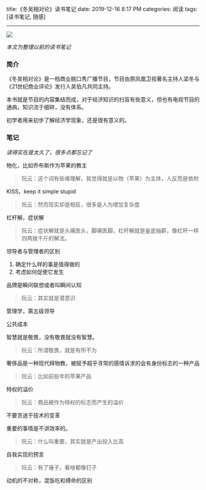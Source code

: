 title:《冬吴相对论》读书笔记
date: 2019-12-16 8:17 PM
categories: 阅读
tags: [读书笔记, 随感]

----

![](http://image.runjf.com/mweb/2019-12-16-15765097203009.jpg)

*本文为整理以前的读书笔记*

### 简介
《冬吴相对论》是一档商业脱口秀广播节目，节目由原凤凰卫视著名主持人梁冬与《21世纪商业评论》发行人吴伯凡共同主持。

本书就是节目的内容集结而成，对于经济知识的扫盲有些意义，但也有电视节目的通病，知识流于细碎，没有体系。

初学者用来初步了解经济学现象，还是很有意义的。



### 笔记
*读得实在是太久了，很多点都忘记了*

物化，比如乔布斯作为苹果的教主
> 阮云：这个词有些难理解，我觉得就是以物（苹果）为主体，人反而是依附 

KISS，keep it simple stupid
> 阮云：然而现实却是相反，很多是人为增加复杂度

杠杆解，症状解
> 阮云：症状解就是头痛医头，脚痛医脚。杠杆解就是釜底抽薪，像杠杆一样四两拨千斤的解法。

领导者与管理者的区别
1. 确定什么样的事是值得做的
2. 考虑如何促使它发生

品牌是瞬间联想或者叫瞬间认知
> 阮云：其实就是潜意识

管理学，第五级领导

公共成本

智慧就是敬畏，没有敬畏就没有智慧。
> 阮云：所谓敬畏，就是有所不为

奢侈品是一种现代拜物教，被赋予超乎寻常的感情诉求的会有身份标志的一种产品
> 阮云：比如前些年的苹果产品

特权的溢价
> 阮云：商品被作为特权的标志而产生的溢价

不要贪迷于技术的变革

重要的事情是不讲效率的。
> 阮云：什么叫重要，其实就是产出投入比高

自我实现的预言
> 阮云：有了锤子，看啥都像钉子

动机的不对称，混饭吃和搏命的区别

